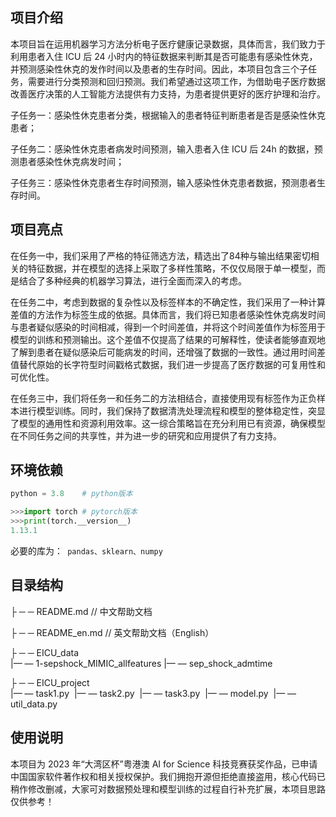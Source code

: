 ## 项目介绍

​本项目旨在运用机器学习方法分析电子医疗健康记录数据，具体而言，我们致力于利用患者入住 ICU 后 24 小时内的特征数据来判断其是否可能患有感染性休克，并预测感染性休克的发作时间以及患者的生存时间。因此，本项目包含三个子任务，需要进行分类预测和回归预测。我们希望通过这项工作，为借助电子医疗数据改善医疗决策的人工智能方法提供有力支持，为患者提供更好的医疗护理和治疗。

子任务一：感染性休克患者分类，根据输入的患者特征判断患者是否是感染性休克患者；

子任务二：感染性休克患者病发时间预测，输入患者入住 ICU 后 24h 的数据，预测患者感染性休克病发时间；

子任务三：感染性休克患者生存时间预测，输入感染性休克患者数据，预测患者生存时间。

## 项目亮点

​在任务一中，我们采用了严格的特征筛选方法，精选出了84种与输出结果密切相关的特征数据，并在模型的选择上采取了多样性策略，不仅仅局限于单一模型，而是结合了多种经典的机器学习算法，进行全面而深入的考虑。

​在任务二中，考虑到数据的复杂性以及标签样本的不确定性，我们采用了一种计算差值的方法作为标签生成的依据。具体而言，我们将已知患者感染性休克病发时间与患者疑似感染的时间相减，得到一个时间差值，并将这个时间差值作为标签用于模型的训练和预测输出。这个差值不仅提高了结果的可解释性，使读者能够直观地了解到患者在疑似感染后可能病发的时间，还增强了数据的一致性。通过用时间差值替代原始的长字符型时间戳格式数据，我们进一步提高了医疗数据的可复用性和可优化性。

​在任务三中，我们将任务一和任务二的方法相结合，直接使用现有标签作为正负样本进行模型训练。同时，我们保持了数据清洗处理流程和模型的整体稳定性，突显了模型的通用性和资源利用效率。这一综合策略旨在充分利用已有资源，确保模型在不同任务之间的共享性，并为进一步的研究和应用提供了有力支持。

## 环境依赖

```python
python = 3.8	# python版本
```

```python
>>>import torch	# pytorch版本
>>>print(torch.__version__) 
1.13.1
```

必要的库为：``` pandas、sklearn、numpy```

## 目录结构

├ ─ ─ README.md           // 中文帮助文档

├ ─ ─ README_en.md           // 英文帮助文档（English）

├ ─ ─ EICU_data    				
      |— — 1-sepshock_MIMIC_allfeatures
      |— — sep_shock_admtime

├ ─ ─ EICU_project    			
​	    |— — task1.py
​	    |— — task2.py
​	    |— — task3.py
​	    |— — model.py
​	    |— — util_data.py

## 使用说明

本项目为 2023 年“大湾区杯”粤港澳 AI for Science 科技竞赛获奖作品，已申请中国国家软件著作权和相关授权保护。我们拥抱开源但拒绝直接盗用，核心代码已稍作修改删减，大家可对数据预处理和模型训练的过程自行补充扩展，本项目思路仅供参考！
